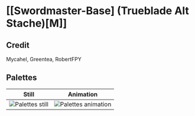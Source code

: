 # [\[Swordmaster-Base\] \(Trueblade Alt Stache\)\[M\]]

## Credit

Mycahel, Greentea, RobertFPY
	
## Palettes

| Still | Animation |
| :---: | :-------: |
| ![Palettes still](./Palettes_000.png) | ![Palettes animation](./Palettes.gif) |
